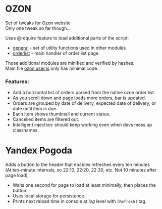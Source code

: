 # OZON
Set of tweaks for Ozon website  
Only one tweak so far though...

Uses @require feature to load additional parts of the script:
* [general](ozon/general.part.js) - set of utility functions used in other modules
* [orderlist](ozon/orderlist.part.js) - main handler of order list page

Those additional modules are minified and verified by hashes.  
Main file [ozon.user.js](ozon.user.js) only has minimal code.

### Features:
* Add a horizontal list of orders parsed from the native ozon order list.
* As you scroll down and page loads more orders, bar is updated.
* Orders are grouped by date of delivery, expected date of delivery, or date until item is due.
* Each item shows thumbnail and current status.
* Cancelled items are filtered out.
* Intelligent injection: should keep working even when devs mess up classnames.

# Yandex Pogoda
Adds a button to the header that enables refreshes every ten minutes  
(At ten-minute intervals, so 22:10, 22:20, 22:30, etc. Not 10 minutes after page load)

* Waits one second for page to load at least minimally, then places the button.
* Uses local storage for persistence.
* Prints next reload time in console at *log* level with `[Refresh]` tag.
